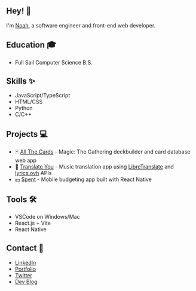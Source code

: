 ## Hey! 👋
I'm [Noah](https://noahvstephenson.github.io/), a software engineer and front-end web developer.

## Education 🎓
- Full Sail Computer Science B.S. 

## Skills ✨
- JavaScript/TypeScript
- HTML/CSS
- Python
- C/C++

## Projects 💻
- 🃏 [All The Cards](https://noahvstephenson.github.io/projects/allthecards) - Magic: The Gathering deckbuilder and card database web app
- 🎵 [Translate You](https://noahvstephenson.github.io/projects/translateyou) - Music translation app using [LibreTranslate](https://github.com/LibreTranslate/LibreTranslate) and [lyrics.ovh](https://github.com/NTag/lyrics.ovh) APIs
- 💵 [$pent](https://noahvstephenson.github.io/projects/spent) - Mobile budgeting app built with React Native

## Tools 🛠
- VSCode on Windows/Mac
- React.js + Vite
- React Native

## Contact 📱
- [LinkedIn](https://www.linkedin.com/in/noahvstephenson/)
- [Portfolio](https://noahvstephenson.github.io/)
- [Twitter](https://twitter.com/noahvstephenson)
- [Dev Blog](https://noahvstephenson.wordpress.com/)
